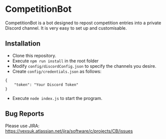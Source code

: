 # CompetitionBot

CompetitionBot is a bot designed to repost competition entries into a private Discord channel. It is very easy to set up and customisable.

## Installation

- Clone this repository.
- Execute `npm run install` in the root folder
- Modify `config/discordConfig.json` to specify the channels you desire.
- Create `config/credentials.json` as follows:
```
{
    "token": "Your Discord Token"
}
```
- Execute `node index.js` to start the program.

## Bug Reports

Please use JIRA: https://vexsuk.atlassian.net/jira/software/c/projects/CB/issues
